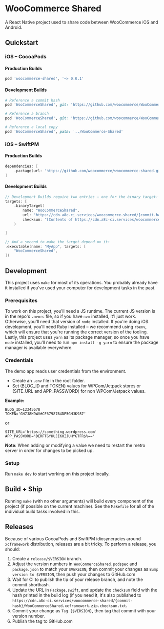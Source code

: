 # WooCommerce Shared

A React Native project used to share code between WooCommerce iOS and Android.

## Quickstart

### iOS – CocoaPods

#### Production Builds

```ruby
pod 'woocommerce-shared', '~> 0.0.1'
```

#### Development Builds

```ruby
# Reference a commit hash
pod 'WooCommerceShared', git: 'https://github.com/woocommerce/WooCommerce-Shared.git', commit: '6cba1e9'

# Reference a branch
pod 'WooCommerceShared', git: 'https://github.com/woocommerce/WooCommerce-Shared.git', branch: 'trunk'

# Reference a local copy
pod 'WooCommerceShared', path: '../WooCommerce-Shared'
```

### iOS – SwiftPM

#### Production Builds

```swift
dependencies: [
    .package(url: "https://github.com/woocommerce/woocommerce-shared.git", .upToNextMajor(from: "0.0.1"))
]
```

#### Development Builds

```swift
// Development Builds require two entries – one for the binary target:
targets: [
    .binaryTarget(
        name: "WooCommerceShared",
        url: "https://cdn.a8c-ci.services/woocommerce-shared/[commit-hash]/WooCommerceShared.xcframework.zip",
        checksum: "[Contents of https://cdn.a8c-ci.services/woocommerce-shared/[commit-hash]/WooCommerceShared.xcframework.zip.checksum.txt]"
    )

]

// And a second to make the target depend on it:
.executable(name: "MyApp", targets: [
	"WooCommerceShared",
])

```

## Development

This project uses `make` for most of its operations. You probably already have it installed if you've used your computer for development tasks in the past.

### Prerequisites

To work on this project, you'll need a JS runtime. The current JS version is in the repo's `.nvmrc` file, so if you have `nvm` installed, it'l just work. Otherwise, you'll need that version of `node` installed. If you're doing iOS development, you'll need Ruby installed – we recommend using `rbenv`, which will ensure that you're running the correct version of the tooling. Lastly, this project uses `yarn` as its package manager, so once you have `node` installed, you'll need to run `npm install -g yarn` to ensure the package manager is available everywhere.

### Credentials

The demo app reads user credentials from the environment.

- Create an `.env` file in the root folder.
- Set (BLOG_ID and TOKEN) values for WPCom/Jetpack stores or (SITE_URL and APP_PASSWORD) for non WPCom/Jetpack values.

**Example:**

```
BLOG_ID=12345678
TOKEN='GH7J8K9WV#CF6798764DF5GHJK987'
```

or

```
SITE_URL='https://something.wordpress.com'
APP_PASSWORD='DERFTGYHUJIKOIJUHYGTFR$%=='
```

**Note:** When adding or modifying a value we need to restart the metro server in order for changes to be picked up.

### Setup

Run `make dev` to start working on this project locally.

## Build + Ship

Running `make` (with no other arguments) will build every component of the project (if possible on the current machine). See the `Makefile` for all of the individual build tasks involved in this.

## Releases

Because of various CocoaPods and SwiftPM idiosyncracies around `xcframework` distribution, releases are a bit tricky. To perform a release, you should:

1. Create a `release/$VERSION` branch.
2. Adjust the version numbers in `WooCommerceShared.podspec` and `package.json` to match your `$VERSION`, then commit your changes as `Bump version to $VERSION`, then push your changes to GitHub.com
3. Wait for CI to publish the tip of your release branch, and note the commit shorthash.
4. Update the URL in `Package.swift`, and update the `checksum` field with the hash printed in the build log (if you need it, it's also published to `https://cdn.a8c-ci.services/woocommerce-shared/{commit-hash}/WooCommerceShared.xcframework.zip.checksum.txt`.
5. Commit your change as `Tag {$VERSION}`, then tag that commit with your version number.
6. Publish the tag to GitHub.com
